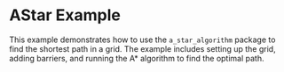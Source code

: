 # AStar Example

This example demonstrates how to use the `a_star_algorithm` package to find the
shortest path in a grid.
The example includes setting up the grid, adding barriers, and running the
A* algorithm to find the optimal path.
